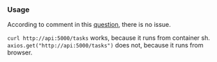 ### Usage

According to comment in this [question](https://stackoverflow.com/questions/61541970/vue-axios-api-call-doesnt-work-when-using-docker-networking-hostname), there is no issue.

`curl http://api:5000/tasks` works, because it runs from container sh.
`axios.get("http://api:5000/tasks")` does not, because it runs from browser.
